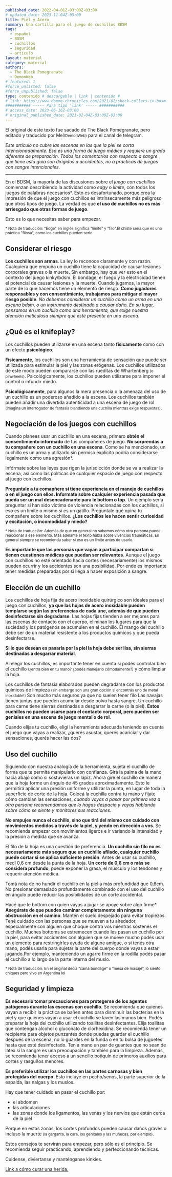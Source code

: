 ```yaml
---
published_date: 2022-04-01Z-03:00Z-03:00
# updated_date: 2023-11-04Z-03:00
title: Piel y Acero
summary: Una cartilla para el juego de cuchillos BDSM
tags:
  - español
  - BDSM
  - cuchillos
  - seguridad
  - articulo
layout: material
category: material
authors:
  - The Black Pomegranate
  - DemonWeb
# featured: 1
#force_unlisted: false
#force_unpublished: false
type: contenido # descargable | link | contenido #
# link: https://www.domme-chronicles.com/2021/02/shock-collars-in-bdsm-play-are-they-safe
########### ----- Para tipo 'link' ----- ###########
# access_date: 2023-06-16Z-03:00
# original_published_date: 2021-02-04Z-03:00Z-03:00
---
```


El original de este texto fue sacado de The Black Pomegranate, pero editado y traducido
por Mel<small>(DemonWeb)</small> para el canal de telegram.

_Este artículo no cubre las escenas en las que la piel se corta intencionadamente. Esa es una forma de juego médico y requiere un grado diferente de preparación. Todos los comentarios con respecto a sangre que tiene esta guía son dirigidos a accidentes, no a prácticas de juegos con sangre intencionales._

---

En el BDSM, la mayoría de las discusiones sobre el _juego con cuchillos_ comienzan describiendo la actividad como _edgy_ o _límite_, con todos los juegos de palabras necesarios\*. Esto es desafortunado, porque crea la impresión de que el juego con cuchillos es intrínsecamente más peligroso que otros tipos de juego. La verdad es que **el uso de cuchillos no es más arriesgado que otras formas de juego**.

Esto es lo que necesitas saber para empezar.

<small>\* Nota de traducción: "Edge" en inglés significa "límite" y "filo".El chiste sería que es una práctica "filosa", como los cuchillos pueden serlo</small>

## Considerar el riesgo

**Los cuchillos son armas**. La ley lo reconoce claramente y con razón. Cualquiera que empuña un cuchillo tiene la capacidad de causar lesiones corporales graves o la muerte. Sin embargo, hay que ver esto en el contexto del juego kinky/bdsm. El bondage, el fuego y la electricidad tienen el potencial de causar lesiones y la muerte. Cuando jugamos, la mayor parte de lo que hacemos tiene un elemento de riesgo. **Como jugadores responsables y con consentimiento, trabajamos para mitigar el mayor riesgo posible**. _No debemos considerar un cuchillo como un arma en una escena bdsm, o un instrumento destinado a causar daño. En su lugar, pensamos en un cuchillo como una herramienta, que exige nuestra atención meticulosa siempre que esté presente en una escena_.

## ¿Qué es el knifeplay?

Los cuchillos pueden utilizarse en una escena tanto **físicamente** como con un efecto
**psicológico**.

**Físicamente**, los cuchillos son una herramienta de sensación que puede ser utilizada para estimular la piel y las zonas erógenas. Los cuchillos utilizados de este modo pueden compararse con las rueditas de Whartenberg <small>(o pinwheels)</small>. Psicológicamente, los cuchillos pueden utilizarse para imponer el control o infundir miedo.

**Psicológicamente**, para algunos la mera presencia o la amenaza del uso de un cuchillo es un poderoso añadido a la escena. Los cuchillos también pueden añadir una divertida autenticidad a una escena de juego de rol <small>(imagina un interrogador de fantasía blandiendo una cuchilla mientras exige respuestas)</small>.

## Negociación de los juegos con cuchillos

Cuando planees usar un cuchillo en una escena, primero **obtén el consentimiento informado** de tus compañeres de juego. **No sorprendas a tu compañere con un cuchillo en una escena**. Como se ha mencionado, un cuchillo es un arma y utilizarlo sin permiso explícito podría considerarse legalmente como una agresión\*.

Infórmate sobre las leyes que rigen la jurisdicción donde se va a realizar la escena, así como las políticas de cualquier espacio de juego con respecto al juego con cuchillos.

**Preguntale a tu comapñere si tiene experiencia en el manejo de cuchillos o en el juego con ellos. Informate sobre cualquier experiencia pasada que pueda ser un mal desencadenante para le bottom o top**. Un ejemplo sería preguntar si han sido víctima de violencia relacionadas con los cuchillos, si eso es un límite o mismo si es un gatillo. Preguntale qué opina tu compañere sobre los cuchillos. **¿Los cuchillos les hacen sentir curiosidad y excitación, o incomodidad y miedo?**

<small>\* Nota de traducción: Además de que en general no sabemos cómo otra persona puede reaccionar a ese elemento. Más adelante el texto habla sobre vivencias traumáticas. En general siempre se recomienda saber si eso es un límite antes de usarlo.</small>

**Es importante que las personas que vayan a participar compartan si tienen cuestiones médicas que puedan ser relevantes**. Aunque el juego con cuchillos no esté orientado hacia cortes (necesariamente) los mismos pueden ocurrir y los accidentes son una posibilidad. Por ende es importante tener medidas preparadas por si llega a haber exposición a sangre.

## Elección de un cuchillo

Los cuchillos de hoja fija de acero inoxidable quirúrgico son ideales para el juego con cuchillos, **ya que las hojas de acero inoxidable pueden templarse según las preferencias de cada une, además de que pueden desinfectarse sin degradarse**. Las hojas fijas tienden a ser mejores para las escenas de contacto con el cuerpo, eliminan los lugares para que la suciedad y los patógenos se acumulen en el cuchillo. El mango del cuchillo debe ser de un material resistente a los productos químicos y que pueda desinfectarse.

**Si lo que desean es pasarla por la piel la hoja debe ser lisa, sin sierras destinadas a desgarrar material**.

Al elegir los cuchillos, es importante tener en cuenta si podés controlar bien el cuchillo <small>(¿entra bien en tu mano? ¿podés manejarlo cómodamente?)</small> y cómo limpiar la hoja.

Los cuchillos de fantasía elaborados pueden degradarse con los productos químicos de limpieza <small>(sin embargo son una gran opción si encontrás uno de metal inoxidable!)</small> Son mucho más seguros ya que no suelen tener filo Las navajas tienen juntas que pueden acumular desde polvo hasta sangre. Un cuchillo para carne tiene sierras destinadas a desgarrar la carne (o la piel). **Estos cuchillos no pueden usarse para el contacto corporal, pero pueden ser geniales en una escena de juego mental o de rol**.

Cuando elijas tu cuchillo, eligí la herramienta adecuada teniendo en cuenta el juego que vayas a realizar, ¿querés asustar, querés acariciar y dar sensaciones, querés hacer las dos?

## Uso del cuchillo

Siguiendo con nuestra analogía de la herramienta, sujeta el cuchillo de forma que te permita manipularlo con confianza. Girá la palma de la mano hacia abajo como si sostuvieras un lápiz. Ahora gire el cuchillo de manera que la hoja forme un ángulo de 45 grados aproximadamente. Esto le permitirá aplicar una presión uniforme y utilizar la punta, en lugar de toda la superficie de corte de la hoja. Colocá la cuchilla contra tu mano y fijate cómo cambian las sensaciones, _cuando vayas a pasar por primera vez a otra persona recomendamos que lo hagas despacio y vayas hablando sobre cómo se siente y monitores sus reacciones_.

**No empujes nunca el cuchillo, sino que tirá del mismo con cuidado con movimientos medidos a través de la piel, y yendo en dirección a vos**. Se recomienda empezar con movimientos ligeros e ir variando la intensidad y la presión a medida que se avanza.

El filo de la hoja es una cuestión de preferencia. **Un cuchillo sin filo no es necesariamente más seguro que un cuchillo afilado, cualquier cuchillo puede cortar si se aplica suficiente presión**. Antes de usar su cuchillo, medí 0,6 cm desde la punta de la hoja. **Un corte de 0,6 cm o más se considera profundo**, puede exponer la grasa, el músculo y los tendones y requerir atención médica.

Tomá nota de no hundir el cuchillo en la piel a más profundidad que 0,6cm. No presionar demasiado profundamente combinado con el uso del cuchillo en ángulo puede reducir las posibilidades de un corte accidental.

Hacé que le bottom con quien vayas a jugar se apoye sobre algo firme\*. **Asegúrate de que puedes caminar completamente sin ninguna obstrucción en el camino**. Mantén el suelo despejado para evitar tropiezos. Tené cuidado con las personas que se mueven a tu alrededor, especialmente con alguien que choque contra vos mientras sostenés el cuchillo. Muches bottoms se estremecen cuando les pasan un cuchillo por la piel, para evitar accidentes con alguien que se mueve mucho podés usar un elemento para restringirles ayuda de algune amigue, o si tenés otra mano, podés usarla para sujetar la parte del cuerpo donde vayas a estar jugando.Por ejemplo, manteniendo un agarre firme en la rodilla podés pasar el cuchillo a lo largo de la parte interna del muslo.

<small>\* Nota de traducción: En el original decía “cama bondage” o “mesa de masaje”, lo siento chiques pero vivo en Argentina lol</small>

## Seguridad y limpieza

**Es necesario tomar precauciones para protegerse de los agentes patógenos durante las escenas con cuchillo**. Se recomienda que quienes vayan a recibir la práctica se bañen antes para disminuir las bacterias en la piel y que quienes vayan a usar el cuchillo se laven las manos bien. Podés preparar la hoja del cuchillo utilizando toallitas desinfectantes. Elija toallitas que contengan alcohol o gluconato de clorhexidina. Se recomienda tener un recipiente para objetos punzantes donde puedas guardar el cuchillo después de la escena, no lo guardes en la funda o en tu bolsa de juguetes hasta que esté desinfectado. Ten a mano un par de guantes que no sean de látex si la sangre es una preocupación y también para la limpieza. Además, se recomienda tener acceso a un sencillo botiquín de primeros auxilios para cortes y rasguños menores.

**Es preferible utilizar los cuchillos en las partes carnosas y bien protegidas del cuerpo**. Esto incluye en pecho/senos, la parte superior de la espalda, las nalgas y los muslos.

Hay que tener cuidado en pasar el cuchillo por:

- el abdomen
- las articulaciones
- las zonas donde los ligamentos, las venas y los nervios que están cerca de la piel

Porque en estas zonas, los cortes profundos pueden causar daños graves o incluso la muerte <small>(la garganta, la cara, los genitales y las muñecas, por ejemplo)</small>.

Estos consejos te servirán para empezar, pero sólo es el principio. Se recomienda seguir practicando, aprendiendo y perfeccionando técnicas.

Cuidense, diviertanse y manténganse kinkies.

[Link a cómo curar una herida.](https://medlineplus.gov/spanish/ency/article/000043.htm)
